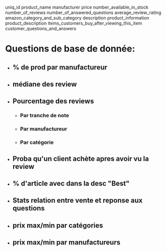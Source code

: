 uniq_id
product_name
manufacturer
price
number_available_in_stock
number_of_reviews
number_of_answered_questions
average_review_rating
amazon_category_and_sub_category
description
product_information
product_description
items_customers_buy_after_viewing_this_item
customer_questions_and_answers

# Questions de base de donnée:

- ## % de prod par manufactureur
- ## médiane des review
- ## Pourcentage des reviews 
    - ### Par tranche de note
    - ### Par manufactureur
    - ### Par catégorie
- ## Proba qu'un client achète apres avoir vu la review
- ## % d'article avec dans la desc "Best"
- ## Stats relation entre vente et reponse aux questions
- ## prix max/min par catégories
- ## prix max/min par manufactureurs
